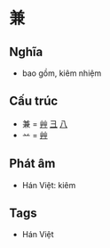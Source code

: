 # 兼

## Nghĩa

* bao gồm, kiêm nhiệm

## Cấu trúc
* 兼 = [艸](艸.md) [彐](彐.md) [八](八.md)
* 䒑 = [艸](艸.md)

## Phát âm

* Hán Việt: kiêm

## Tags
* Hán Việt

<script>window.HANZI_FIELD='兼';</script>
